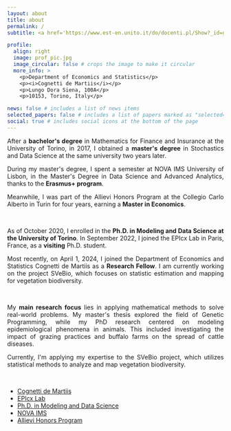 ```yaml
---
layout: about
title: about
permalink: /
subtitle: <a href='https://www.est-en.unito.it/do/docenti.pl/Show?_id=gzoppi#tab-profilo'>Research Fellow</a>

profile:
  align: right
  image: prof_pic.jpg
  image_circular: false # crops the image to make it circular
  more_info: >
    <p>Department of Economics and Statistics</p> 
    <p><i>Cognetti de Martiis</i></p>
    <p>Lungo Dora Siena, 100A</p>
    <p>10153, Torino, Italy</p>

news: false # includes a list of news items
selected_papers: false # includes a list of papers marked as "selected={true}"
social: true # includes social icons at the bottom of the page
---
```


<div align="justify">
After a <b>bachelor's degree</b> in Mathematics for Finance and Insurance at the University of Torino, in 2017, I obtained a <b>master's degree</b> in Stochastics and Data Science at the same university two years later.   

During my master's degree, I spent a semester at NOVA IMS University of Lisbon, in the Master's Degree in Data Science and Advanced Analytics, thanks to the <b>Erasmus+ program</b>.  

Meanwhile, I was part of the Allievi Honors Program at the Collegio Carlo Alberto in Turin for four years, earning a <b>Master in Economics</b>.   

<br>

As of October 2020, I enrolled in the <b>Ph.D. in Modeling and Data Science at the University of Torino</b>. In September 2022, I joined the EPIcx Lab in Paris, France, as a <b>visiting</b> Ph.D. student.  

Most recently, on April 1, 2024, I joined the Department of Economics and Statistics Cognetti de Martiis as a <b>Research Fellow</b>. I am currently working on the project SVeBio, which focuses on statistic estimation and mapping for vegetation biodiversity.

<br>

My <b>main research focus</b> lies in applying mathematical methods to solve real-world problems. My master's thesis explored the field of Genetic Programming, while my PhD research centered on modeling epidemiological phenomena in animals. This included investigating the impact of grazing practices and buffalo farms on the spread of cattle diseases.

Currently, I'm applying my expertise to the SVeBio project, which utilizes statistical methods to analyze and map vegetation biodiversity. 
<div>

<br>

<ul>
<li><a href='https://www.est-en.unito.it/do/home.pl'>Cognetti de Martiis</a>
 
<li><a href='https://www.epicx-lab.com/'>EPIcx Lab</a>

<li><a href='https://dottorato-mds.campusnet.unito.it/do/home.pl'>Ph.D. in Modeling and Data Science</a>

<li><a href='https://www.novaims.unl.pt/en/education/programs/postgraduate-programs-and-master-degree-programs/master-degree-program-in-data-science-and-advanced-analytics-with-a-specialization-in-data-science/'>NOVA IMS</a>

<li><a href='https://www.carloalberto.org/education/allievi-honors-program/'>Allievi Honors Program</a>
